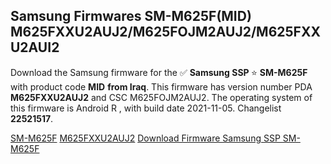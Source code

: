 <h2>Samsung Firmwares SM-M625F(MID) M625FXXU2AUJ2/M625FOJM2AUJ2/M625FXXU2AUI2</h2>
Download the Samsung firmware for the ✅ <strong>Samsung SSP </strong> ⭐ <strong>SM-M625F</strong> with product code <strong>MID</strong> <strong> from Iraq</strong>. This firmware has version number PDA <strong>M625FXXU2AUJ2</strong> and CSC M625FOJM2AUJ2. The operating system of this firmware is Android R , with build date 2021-11-05. Changelist <strong>22521517</strong>.


[SM-M625F](https://samfirm.shop/samsung/model/SM-M625F)
[M625FXXU2AUJ2](https://samfirm.shop/samsung/pda/M625FXXU2AUJ2)
[Download Firmware Samsung SSP SM-M625F](https://samfirm.shop/samsung/firmware/472094)
